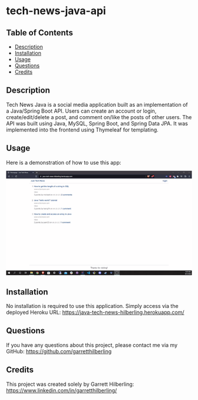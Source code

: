 # tech-news-java-api

## Table of Contents
* [Description](#Description)
* [Installation](#Installation)
* [Usage](#Usage)
* [Questions](#Questions)
* [Credits](#Credits)

## Description
Tech News Java is a social media application built as an implementation of a Java/Spring Boot API. Users can create an account or login, create/edit/delete a post, and comment on/like the posts of other users. The API was built using Java, MySQL, Spring Boot, and Spring Data JPA. It was implemented into the frontend using Thymeleaf for templating.

## Usage
Here is a demonstration of how to use this app:

<div align="center">
        <img alt="gif demonstration" src="./src/main/resources/static/img/gif_demonstration.gif" width="700" />
</div>


## Installation
No installation is required to use this application. Simply access via the deployed Heroku URL: https://java-tech-news-hilberling.herokuapp.com/

## Questions
If you have any questions about this project, please contact me via my GitHub: https://github.com/garretthilberling

## Credits
This project was created solely by Garrett Hilberling: https://www.linkedin.com/in/garretthilberling/
